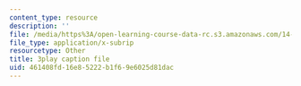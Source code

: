 ```yaml
---
content_type: resource
description: ''
file: /media/https%3A/open-learning-course-data-rc.s3.amazonaws.com/14-73-the-challenge-of-world-poverty-spring-2011/461408fd16e85222b1f69e6025d81dac_jXU0OeAaHn8.vtt
file_type: application/x-subrip
resourcetype: Other
title: 3play caption file
uid: 461408fd-16e8-5222-b1f6-9e6025d81dac
---
```

